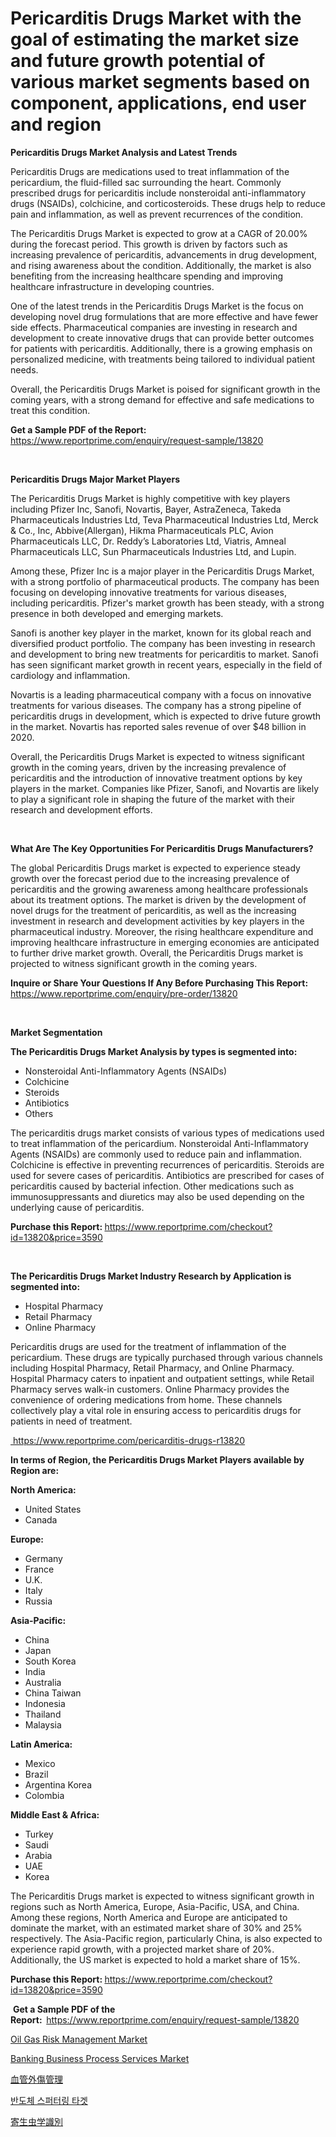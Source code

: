 <p><h1>Pericarditis Drugs Market with the goal of estimating the market size and future growth potential of various market segments based on component, applications, end user and region</h1></p><p><strong>Pericarditis Drugs Market Analysis and Latest Trends</strong></p>
<p><p>Pericarditis Drugs are medications used to treat inflammation of the pericardium, the fluid-filled sac surrounding the heart. Commonly prescribed drugs for pericarditis include nonsteroidal anti-inflammatory drugs (NSAIDs), colchicine, and corticosteroids. These drugs help to reduce pain and inflammation, as well as prevent recurrences of the condition.</p><p>The Pericarditis Drugs Market is expected to grow at a CAGR of 20.00% during the forecast period. This growth is driven by factors such as increasing prevalence of pericarditis, advancements in drug development, and rising awareness about the condition. Additionally, the market is also benefiting from the increasing healthcare spending and improving healthcare infrastructure in developing countries.</p><p>One of the latest trends in the Pericarditis Drugs Market is the focus on developing novel drug formulations that are more effective and have fewer side effects. Pharmaceutical companies are investing in research and development to create innovative drugs that can provide better outcomes for patients with pericarditis. Additionally, there is a growing emphasis on personalized medicine, with treatments being tailored to individual patient needs.</p><p>Overall, the Pericarditis Drugs Market is poised for significant growth in the coming years, with a strong demand for effective and safe medications to treat this condition.</p></p>
<p><strong>Get a Sample PDF of the Report:&nbsp;</strong> <a href="https://www.reportprime.com/enquiry/request-sample/13820">https://www.reportprime.com/enquiry/request-sample/13820</a></p>
<p>&nbsp;</p>
<p><strong>Pericarditis Drugs Major Market Players</strong></p>
<p><p>The Pericarditis Drugs Market is highly competitive with key players including Pfizer Inc, Sanofi, Novartis, Bayer, AstraZeneca, Takeda Pharmaceuticals Industries Ltd, Teva Pharmaceutical Industries Ltd, Merck & Co., Inc, Abbive(Allergan), Hikma Pharmaceuticals PLC, Avion Pharmaceuticals LLC, Dr. Reddy’s Laboratories Ltd, Viatris, Amneal Pharmaceuticals LLC, Sun Pharmaceuticals Industries Ltd, and Lupin.</p><p>Among these, Pfizer Inc is a major player in the Pericarditis Drugs Market, with a strong portfolio of pharmaceutical products. The company has been focusing on developing innovative treatments for various diseases, including pericarditis. Pfizer's market growth has been steady, with a strong presence in both developed and emerging markets.</p><p>Sanofi is another key player in the market, known for its global reach and diversified product portfolio. The company has been investing in research and development to bring new treatments for pericarditis to market. Sanofi has seen significant market growth in recent years, especially in the field of cardiology and inflammation.</p><p>Novartis is a leading pharmaceutical company with a focus on innovative treatments for various diseases. The company has a strong pipeline of pericarditis drugs in development, which is expected to drive future growth in the market. Novartis has reported sales revenue of over $48 billion in 2020.</p><p>Overall, the Pericarditis Drugs Market is expected to witness significant growth in the coming years, driven by the increasing prevalence of pericarditis and the introduction of innovative treatment options by key players in the market. Companies like Pfizer, Sanofi, and Novartis are likely to play a significant role in shaping the future of the market with their research and development efforts.</p></p>
<p>&nbsp;</p>
<p><strong>What Are The Key Opportunities For Pericarditis Drugs Manufacturers?</strong></p>
<p><p>The global Pericarditis Drugs market is expected to experience steady growth over the forecast period due to the increasing prevalence of pericarditis and the growing awareness among healthcare professionals about its treatment options. The market is driven by the development of novel drugs for the treatment of pericarditis, as well as the increasing investment in research and development activities by key players in the pharmaceutical industry. Moreover, the rising healthcare expenditure and improving healthcare infrastructure in emerging economies are anticipated to further drive market growth. Overall, the Pericarditis Drugs market is projected to witness significant growth in the coming years.</p></p>
<p><strong>Inquire or Share Your Questions If Any Before Purchasing This Report:</strong> <a href="https://www.reportprime.com/enquiry/pre-order/13820">https://www.reportprime.com/enquiry/pre-order/13820</a></p>
<p>&nbsp;</p>
<p><strong>Market Segmentation</strong></p>
<p><strong>The Pericarditis Drugs Market Analysis by types is segmented into:</strong></p>
<p><ul><li>Nonsteroidal Anti-Inflammatory Agents (NSAIDs)</li><li>Colchicine</li><li>Steroids</li><li>Antibiotics</li><li>Others</li></ul></p>
<p><p>The pericarditis drugs market consists of various types of medications used to treat inflammation of the pericardium. Nonsteroidal Anti-Inflammatory Agents (NSAIDs) are commonly used to reduce pain and inflammation. Colchicine is effective in preventing recurrences of pericarditis. Steroids are used for severe cases of pericarditis. Antibiotics are prescribed for cases of pericarditis caused by bacterial infection. Other medications such as immunosuppressants and diuretics may also be used depending on the underlying cause of pericarditis.</p></p>
<p><strong>Purchase this Report:&nbsp;</strong><a href="https://www.reportprime.com/checkout?id=13820&price=3590">https://www.reportprime.com/checkout?id=13820&price=3590</a></p>
<p>&nbsp;</p>
<p><strong>The Pericarditis Drugs Market Industry Research by Application is segmented into:</strong></p>
<p><ul><li>Hospital Pharmacy</li><li>Retail Pharmacy</li><li>Online Pharmacy</li></ul></p>
<p><p>Pericarditis drugs are used for the treatment of inflammation of the pericardium. These drugs are typically purchased through various channels including Hospital Pharmacy, Retail Pharmacy, and Online Pharmacy. Hospital Pharmacy caters to inpatient and outpatient settings, while Retail Pharmacy serves walk-in customers. Online Pharmacy provides the convenience of ordering medications from home. These channels collectively play a vital role in ensuring access to pericarditis drugs for patients in need of treatment.</p></p>
<p><a href="https://www.reportprime.com/pericarditis-drugs-r13820">&nbsp;https://www.reportprime.com/pericarditis-drugs-r13820</a></p>
<p><strong>In terms of Region, the Pericarditis Drugs Market Players available by Region are:</strong></p>
<p>
    <p> <strong> North America: </strong>
        <ul>
            <li>United States</li>
            <li>Canada</li>
        </ul>
        </p> 
    <p> <strong> Europe: </strong>
        <ul>
            <li>Germany</li>
            <li>France</li>
            <li>U.K.</li>
            <li>Italy</li>
            <li>Russia</li>
        </ul>
        </p> 
    <p> <strong> Asia-Pacific: </strong>
        <ul>
            <li>China</li>
            <li>Japan</li>
            <li>South Korea</li>
            <li>India</li>
            <li>Australia</li>
            <li>China Taiwan</li>
            <li>Indonesia</li>
            <li>Thailand</li>
            <li>Malaysia</li>
        </ul>
        </p> 
    <p> <strong> Latin America: </strong>
        <ul>
            <li>Mexico</li>
            <li>Brazil</li>
            <li>Argentina Korea</li>
            <li>Colombia</li>
        </ul>
        </p> 
    <p> <strong> Middle East & Africa: </strong>
        <ul>
            <li>Turkey</li>
            <li>Saudi</li>
            <li>Arabia</li>
            <li>UAE</li>
            <li>Korea</li>
        </ul>
    </p>
    </p>
<p><p>The Pericarditis Drugs market is expected to witness significant growth in regions such as North America, Europe, Asia-Pacific, USA, and China. Among these regions, North America and Europe are anticipated to dominate the market, with an estimated market share of 30% and 25% respectively. The Asia-Pacific region, particularly China, is also expected to experience rapid growth, with a projected market share of 20%. Additionally, the US market is expected to hold a market share of 15%.</p></p>
<p><strong>Purchase this Report: </strong><a href="https://www.reportprime.com/checkout?id=13820&price=3590">https://www.reportprime.com/checkout?id=13820&price=3590</a></p>
<p>&nbsp;<strong>Get a Sample PDF of the Report:&nbsp;&nbsp;</strong><a href="https://www.reportprime.com/enquiry/request-sample/13820">https://www.reportprime.com/enquiry/request-sample/13820</a></p>
<p><strong></strong></p>
<p><p><a href="https://github.com/gracielawharr/Market-Research-Report-List-1/blob/main/oil-gas-risk-management-market.md">Oil Gas Risk Management Market</a></p><p><a href="https://github.com/JennyferFeil2023/Market-Research-Report-List-1/blob/main/banking-business-process-services-market.md">Banking Business Process Services Market</a></p><p><a href="https://github.com/AylinBeier/Market-Research-Report-List-1/blob/main/296691980561.md">血管外傷管理</a></p><p><a href="https://medium.com/@thadnader1941/%EB%B0%98%EB%8F%84%EC%B2%B4-%EC%8A%A4%ED%8D%BC%ED%84%B0%EB%A7%81-%ED%83%80%EA%B2%9F-%EC%8B%9C%EC%9E%A5-%EB%B3%B4%EA%B3%A0%EC%84%9C%EB%8A%94-%EC%9D%B4-%EC%8B%9C%EC%9E%A5%EC%9D%98-%EC%B5%9C%EC%8B%A0-%ED%8A%B8%EB%A0%8C%EB%93%9C%EC%99%80-%EC%84%B1%EC%9E%A5-%EA%B8%B0%ED%9A%8C%EB%A5%BC-%EB%B3%B4%EC%97%AC%EC%A4%8D%EB%8B%88%EB%8B%A4-cd781c2baaa2">반도체 스퍼터링 타겟</a></p><p><a href="https://github.com/VellaJacobi2023/Market-Research-Report-List-1/blob/main/189688780560.md">寄生虫学識別</a></p></p>